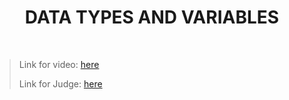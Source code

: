 <h1 align="center">DATA TYPES AND VARIABLES</h1>
    <br>

<blockquote>
    <p>
        Link for video: 
        <a href="https://www.youtube.com/watch?v=Y5Cdzu-CHYw&feature=emb_title"> here</a>
    </p>
    <p>
        Link for Judge: 
        <a href="https://judge.softuni.bg/Contests/Practice/Index/1242#0">here</a>
    </p>
</blockquote>
